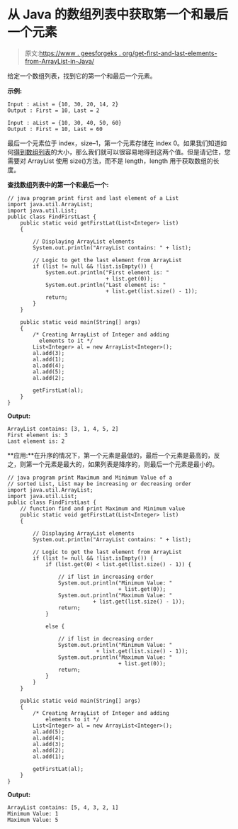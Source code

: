 # 从 Java 的数组列表中获取第一个和最后一个元素

> 原文:[https://www . geesforgeks . org/get-first-and-last-elements-from-ArrayList-in-Java/](https://www.geeksforgeeks.org/get-first-and-last-elements-from-arraylist-in-java/)

给定一个数组列表，找到它的第一个和最后一个元素。

**示例:**

```
Input : aList = {10, 30, 20, 14, 2}
Output : First = 10, Last = 2

Input : aList = {10, 30, 40, 50, 60}
Output : First = 10, Last = 60

```

最后一个元素位于 index，size–1，第一个元素存储在 index 0。如果我们知道如何[得到数组列表](https://www.geeksforgeeks.org/how-to-find-the-length-or-size-of-an-arraylist-in-java/)的大小，那么我们就可以很容易地得到这两个值。但是请记住，您需要对 ArrayList 使用 size()方法，而不是 length，length 用于获取数组的长度。

**查找数组列表中的第一个和最后一个:**

```
// java program print first and last element of a List
import java.util.ArrayList;
import java.util.List;
public class FindFirstLast {
    public static void getFirstLat(List<Integer> list)
    {

        // Displaying ArrayList elements
        System.out.println("ArrayList contains: " + list);

        // Logic to get the last element from ArrayList
        if (list != null && !list.isEmpty()) {
            System.out.println("First element is: "
                               + list.get(0));
            System.out.println("Last element is: "
                               + list.get(list.size() - 1));
            return;
        }
    }

    public static void main(String[] args)
    {
        /* Creating ArrayList of Integer and adding
          elements to it */
        List<Integer> al = new ArrayList<Integer>();
        al.add(3);
        al.add(1);
        al.add(4);
        al.add(5);
        al.add(2);

        getFirstLat(al);
    }
}
```

**Output:**

```
ArrayList contains: [3, 1, 4, 5, 2]
First element is: 3
Last element is: 2

```

**应用:**在升序的情况下，第一个元素是最低的，最后一个元素是最高的，反之，则第一个元素是最大的，如果列表是降序的，则最后一个元素是最小的。

```
// java program print Maximum and Minimum Value of a
// sorted List, List may be increasing or decreasing order
import java.util.ArrayList;
import java.util.List;
public class FindFirstLast {
    // function find and print Maximum and Minimum value
    public static void getFirstLat(List<Integer> list)
    {

        // Displaying ArrayList elements
        System.out.println("ArrayList contains: " + list);

        // Logic to get the last element from ArrayList
        if (list != null && !list.isEmpty()) {
            if (list.get(0) < list.get(list.size() - 1)) {

                // if list in increasing order
                System.out.println("Minimum Value: "
                                   + list.get(0));
                System.out.println("Maximum Value: "
                           + list.get(list.size() - 1));
                return;
            }

            else {

                // if list in decreasing order
                System.out.println("Minimum Value: "
                            + list.get(list.size() - 1));
                System.out.println("Maximum Value: "
                                   + list.get(0));
                return;
            }
        }
    }

    public static void main(String[] args)
    {
        /* Creating ArrayList of Integer and adding
            elements to it */
        List<Integer> al = new ArrayList<Integer>();
        al.add(5);
        al.add(4);
        al.add(3);
        al.add(2);
        al.add(1);

        getFirstLat(al);
    }
}
```

**Output:**

```
ArrayList contains: [5, 4, 3, 2, 1]
Minimum Value: 1
Maximum Value: 5

```